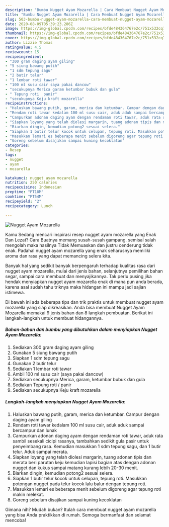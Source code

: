 ```yaml
---
description: "Bumbu Nugget Ayam Mozarella | Cara Membuat Nugget Ayam Mozarella Yang Mudah Dan Praktis"
title: "Bumbu Nugget Ayam Mozarella | Cara Membuat Nugget Ayam Mozarella Yang Mudah Dan Praktis"
slug: 503-bumbu-nugget-ayam-mozarella-cara-membuat-nugget-ayam-mozarella-yang-mudah-dan-praktis
date: 2020-08-09T05:39:23.286Z
image: https://img-global.cpcdn.com/recipes/bfde484364767e2c/751x532cq70/nugget-ayam-mozarella-foto-resep-utama.jpg
thumbnail: https://img-global.cpcdn.com/recipes/bfde484364767e2c/751x532cq70/nugget-ayam-mozarella-foto-resep-utama.jpg
cover: https://img-global.cpcdn.com/recipes/bfde484364767e2c/751x532cq70/nugget-ayam-mozarella-foto-resep-utama.jpg
author: Lizzie Thomas
ratingvalue: 4.5
reviewcount: 15
recipeingredient:
- "300 gram daging ayam giling"
- "5 siung bawang putih"
- "1 sdm tepung sagu"
- "2 butir telur"
- "1 lembar roti tawar"
- "100 ml susu cair saya pakai dancow"
- "secukupnya Merica garam ketumbar bubuk dan gula"
- " Tepung roti  panir"
- "secukupnya Keju kraft mozarella"
recipeinstructions:
- "Haluskan bawang putih, garam, merica dan ketumbar. Campur dengan daging ayam giling"
- "Rendam roti tawar kedalam 100 ml susu cair, aduk aduk sampai bercampur dan lunak"
- "Campurkan adonan daging ayam dengan rendaman roti tawar, aduk rata sambil sesekali cicipi rasanya, tambahkan sedikit gula pasir untuk penyeimbang rasa. Kemudian masukkan 1 sdm tepung sagu, dan 1 butir telur. Aduk sampai merata."
- "Siapkan loyang yang telah diolesi margarin, tuang adonan tipis dan merata beri parutan keju kemudian lapisi bagian atas dengan adonan nugget dan kukus sampai matang kurang lebih 20-30 menit."
- "Biarkan dingin, kemudian potong2 sesuai selera."
- "Siapkan 1 butir telur kocok untuk celupan, tepung roti. Masukkan potongan nugget pada telur kocok lalu balur dengan tepung roti."
- "Masukkan lemari es beberapa menit sebelum digoreng agar tepung roti makin melekat."
- "Goreng sebelum disajikan sampai kuning kecoklatan"
categories:
- Resep
tags:
- nugget
- ayam
- mozarella

katakunci: nugget ayam mozarella 
nutrition: 250 calories
recipecuisine: Indonesian
preptime: "PT18M"
cooktime: "PT54M"
recipeyield: "2"
recipecategory: Lunch

---
```



![Nugget Ayam Mozarella](https://img-global.cpcdn.com/recipes/bfde484364767e2c/751x532cq70/nugget-ayam-mozarella-foto-resep-utama.jpg)

Kamu Sedang mencari inspirasi resep nugget ayam mozarella yang Enak Dan Lezat? Cara Buatnya memang susah-susah gampang. semisal salah mengolah maka hasilnya Tidak Memuaskan dan justru cenderung tidak enak. Padahal nugget ayam mozarella yang enak seharusnya memiliki aroma dan rasa yang dapat memancing selera kita.

Banyak hal yang sedikit banyak berpengaruh terhadap kualitas rasa dari nugget ayam mozarella, mulai dari jenis bahan, selanjutnya pemilihan bahan segar, sampai cara membuat dan menyajikannya. Tak perlu pusing jika hendak menyiapkan nugget ayam mozarella enak di mana pun anda berada, karena asal sudah tahu triknya maka hidangan ini mampu jadi sajian istimewa.




Di bawah ini ada beberapa tips dan trik praktis untuk membuat nugget ayam mozarella yang siap dikreasikan. Anda bisa membuat Nugget Ayam Mozarella memakai 9 jenis bahan dan 8 langkah pembuatan. Berikut ini langkah-langkah untuk membuat hidangannya.

<!--inarticleads1-->

##### Bahan-bahan dan bumbu yang dibutuhkan dalam menyiapkan Nugget Ayam Mozarella:

1. Sediakan 300 gram daging ayam giling
1. Gunakan 5 siung bawang putih
1. Siapkan 1 sdm tepung sagu
1. Gunakan 2 butir telur
1. Sediakan 1 lembar roti tawar
1. Ambil 100 ml susu cair (saya pakai dancow)
1. Sediakan secukupnya Merica, garam, ketumbar bubuk dan gula
1. Sediakan  Tepung roti / panir
1. Sediakan secukupnya Keju kraft mozarella




<!--inarticleads2-->

##### Langkah-langkah menyiapkan Nugget Ayam Mozarella:

1. Haluskan bawang putih, garam, merica dan ketumbar. Campur dengan daging ayam giling
1. Rendam roti tawar kedalam 100 ml susu cair, aduk aduk sampai bercampur dan lunak
1. Campurkan adonan daging ayam dengan rendaman roti tawar, aduk rata sambil sesekali cicipi rasanya, tambahkan sedikit gula pasir untuk penyeimbang rasa. Kemudian masukkan 1 sdm tepung sagu, dan 1 butir telur. Aduk sampai merata.
1. Siapkan loyang yang telah diolesi margarin, tuang adonan tipis dan merata beri parutan keju kemudian lapisi bagian atas dengan adonan nugget dan kukus sampai matang kurang lebih 20-30 menit.
1. Biarkan dingin, kemudian potong2 sesuai selera.
1. Siapkan 1 butir telur kocok untuk celupan, tepung roti. Masukkan potongan nugget pada telur kocok lalu balur dengan tepung roti.
1. Masukkan lemari es beberapa menit sebelum digoreng agar tepung roti makin melekat.
1. Goreng sebelum disajikan sampai kuning kecoklatan




Gimana nih? Mudah bukan? Itulah cara membuat nugget ayam mozarella yang bisa Anda praktikkan di rumah. Semoga bermanfaat dan selamat mencoba!
